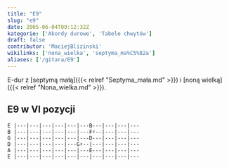 ```yaml
---
title: "E9"
slug: "e9"
date: 2005-06-04T09:12:32Z
kategorie: ['Akordy durowe', 'Tabele chwytów']
draft: false
contributor: 'MaciejBlizinski'
wikilinks: ['nona_wielka', 'septyma_ma%C5%82a']
aliases: ['/gitara/E9']
---
```

E-dur z [septymą małą]({{< relref "Septyma_mała.md" >}}) i [noną
wielką]({{< relref "Nona_wielka.md" >}}).

## E9 w VI pozycji

    E |---|---|---|---|---|---B---|---|---|---
    B |---|---|---|---|---|---F♯--|---|---|---
    G |---|---|---|---|---|---D---|---|---|---
    D |---|---|---|---|---G♯--|---|---|---|---
    A |---|---|---|---|---|---E---|---|---|---
    E |---|---|---|---|---|---|---|---|---|---


